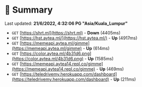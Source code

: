 # 📖 Summary
Last updated: **21/6/2022, 4:32:06 PG "Asia/Kuala_Lumpur"**

- `GET` [https://shrt.ml](https://shrt.ml) - **Down** (4405ms)
- `GET` [https://hst.aytea.ml/](https://hst.aytea.ml/) - **Up** (4917ms)
- `GET` [https://memeapi.aytea.ml/gimme](https://memeapi.aytea.ml/gimme) - **Up** (614ms)
- `GET` [https://color.aytea.ml/4b31d6.png](https://color.aytea.ml/4b31d6.png) - **Up** (1585ms)
- `GET` [https://memeapi.aytea14.repl.co/gimme](https://memeapi.aytea14.repl.co/gimme) - **Up** (469ms)
- `GET` [https://teledrivemy.herokuapp.com/dashboard](https://teledrivemy.herokuapp.com/dashboard) - **Up** (211ms)
